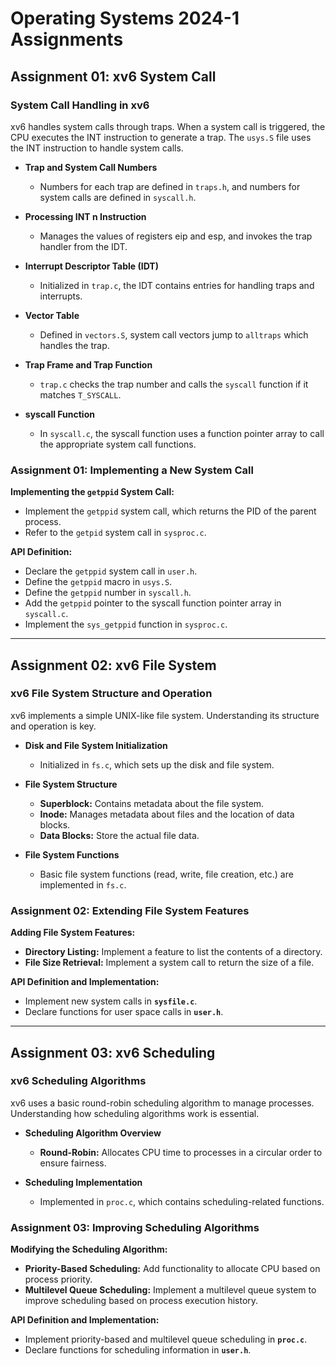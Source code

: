 # Operating Systems 2024-1 Assignments

## Assignment 01: xv6 System Call

### System Call Handling in xv6

xv6 handles system calls through traps. When a system call is triggered, the CPU executes the INT instruction to generate a trap. The `usys.S` file uses the INT instruction to handle system calls.

- **Trap and System Call Numbers**
  - Numbers for each trap are defined in `traps.h`, and numbers for system calls are defined in `syscall.h`.

- **Processing INT n Instruction**
  - Manages the values of registers eip and esp, and invokes the trap handler from the IDT.

- **Interrupt Descriptor Table (IDT)**
  - Initialized in `trap.c`, the IDT contains entries for handling traps and interrupts.

- **Vector Table**
  - Defined in `vectors.S`, system call vectors jump to `alltraps` which handles the trap.

- **Trap Frame and Trap Function**
  - `trap.c` checks the trap number and calls the `syscall` function if it matches `T_SYSCALL`.

- **syscall Function**
  - In `syscall.c`, the syscall function uses a function pointer array to call the appropriate system call functions.

### Assignment 01: Implementing a New System Call

**Implementing the `getppid` System Call:**
- Implement the `getppid` system call, which returns the PID of the parent process.
- Refer to the `getpid` system call in `sysproc.c`.

**API Definition:**
- Declare the `getppid` system call in `user.h`.
- Define the `getppid` macro in `usys.S`.
- Define the `getppid` number in `syscall.h`.
- Add the `getppid` pointer to the syscall function pointer array in `syscall.c`.
- Implement the `sys_getppid` function in `sysproc.c`.

---

## Assignment 02: xv6 File System

### xv6 File System Structure and Operation

xv6 implements a simple UNIX-like file system. Understanding its structure and operation is key.

- **Disk and File System Initialization**
  - Initialized in `fs.c`, which sets up the disk and file system.

- **File System Structure**
  - **Superblock:** Contains metadata about the file system.
  - **Inode:** Manages metadata about files and the location of data blocks.
  - **Data Blocks:** Store the actual file data.

- **File System Functions**
  - Basic file system functions (read, write, file creation, etc.) are implemented in `fs.c`.

### Assignment 02: Extending File System Features

**Adding File System Features:**
- **Directory Listing:** Implement a feature to list the contents of a directory.
- **File Size Retrieval:** Implement a system call to return the size of a file.

**API Definition and Implementation:**
- Implement new system calls in **`sysfile.c`**.
- Declare functions for user space calls in **`user.h`**.

---

## Assignment 03: xv6 Scheduling

### xv6 Scheduling Algorithms

xv6 uses a basic round-robin scheduling algorithm to manage processes. Understanding how scheduling algorithms work is essential.

- **Scheduling Algorithm Overview**
  - **Round-Robin:** Allocates CPU time to processes in a circular order to ensure fairness.

- **Scheduling Implementation**
  - Implemented in `proc.c`, which contains scheduling-related functions.

### Assignment 03: Improving Scheduling Algorithms

**Modifying the Scheduling Algorithm:**
- **Priority-Based Scheduling:** Add functionality to allocate CPU based on process priority.
- **Multilevel Queue Scheduling:** Implement a multilevel queue system to improve scheduling based on process execution history.

**API Definition and Implementation:**
- Implement priority-based and multilevel queue scheduling in **`proc.c`**.
- Declare functions for scheduling information in **`user.h`**.

